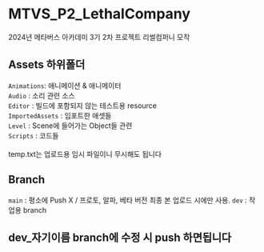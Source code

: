 # MTVS_P2_LethalCompany
2024년 메타버스 아카데미 3기 2차 프로젝트 리썰컴퍼니 모작

## Assets 하위폴더
`Animations`: 애니메이션 & 애니메이터<br/>
`Audio` : 소리 관련 소스<br/>
`Editor` : 빌드에 포함되지 않는 테스트용 resource <br/>
`ImportedAssets` : 임포트한 애셋들 <br/>
`Level` : Scene에 들어가는 Object들 관련 <br/>
`Scripts` : 코드들<br/>
<br/>
temp.txt는 업로드용 임시 파일이니 무시해도 됩니다
<br/>
## Branch
`main` : 평소에 Push X / 프로토, 알파, 베타 버전 최종 본 업로드 시에만 사용.
`dev` : 작업용 branch

## dev_자기이름 branch에 수정 시 push 하면됩니다
